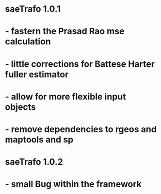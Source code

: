 # saeTrafo 1.0.1

# - fastern the Prasad Rao mse calculation
# - little corrections for Battese Harter fuller estimator
# - allow for more flexible input objects
# - remove dependencies to rgeos and maptools and sp

# saeTrafo 1.0.2 

# - small Bug within the framework 
